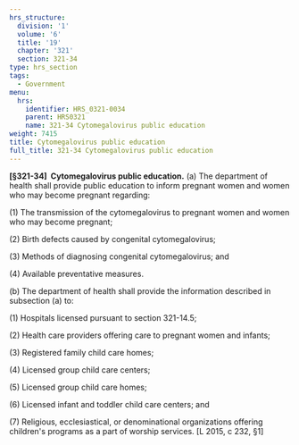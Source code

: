 ```yaml
---
hrs_structure:
  division: '1'
  volume: '6'
  title: '19'
  chapter: '321'
  section: 321-34
type: hrs_section
tags:
  - Government
menu:
  hrs:
    identifier: HRS_0321-0034
    parent: HRS0321
    name: 321-34 Cytomegalovirus public education
weight: 7415
title: Cytomegalovirus public education
full_title: 321-34 Cytomegalovirus public education
---
```

**[§321-34]  Cytomegalovirus public education.** (a) The department of health shall provide public education to inform pregnant women and women who may become pregnant regarding:

(1) The transmission of the cytomegalovirus to pregnant women and women who may become pregnant;

(2) Birth defects caused by congenital cytomegalovirus;

(3) Methods of diagnosing congenital cytomegalovirus; and

(4) Available preventative measures.

(b) The department of health shall provide the information described in subsection (a) to:

(1) Hospitals licensed pursuant to section 321-14.5;

(2) Health care providers offering care to pregnant women and infants;

(3) Registered family child care homes;

(4) Licensed group child care centers;

(5) Licensed group child care homes;

(6) Licensed infant and toddler child care centers; and

(7) Religious, ecclesiastical, or denominational organizations offering children's programs as a part of worship services. [L 2015, c 232, §1]